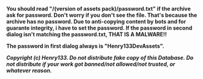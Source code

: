 **You should read "/(version of assets pack)/password.txt" if the archive ask for password. Don't worry if you don't see the file. That's because the archive has no password.
Due to anti-copying content by bots and for guarante integrity, i have to set the password.
If the password in second dialog isn't matching the password.txt, THAT IS A MALWARE!!**

**The password in first dialog always is "Henry133DevAssets".**

***Copyright (c) Henry133. Do not distribute fake copy of this Database. Do not distribute if your work got banned/not allowed/not trusted, or whatever reason.***
